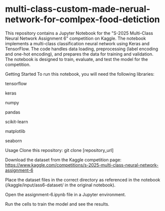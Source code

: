 # multi-class-custom-made-nerual-network-for-comlpex-food-detiction
This repository contains a Jupyter Notebook for the "S-2025 Multi-Class Neural Network Assignment 6" competition on Kaggle. The notebook implements a multi-class classification neural network using Keras and TensorFlow. The code handles data loading, preprocessing (label encoding and one-hot encoding), and prepares the data for training and validation. The notebook is designed to train, evaluate, and test the model for the competition.

Getting Started
To run this notebook, you will need the following libraries:

tensorflow

keras

numpy

pandas

scikit-learn

matplotlib

seaborn

Usage
Clone this repository: git clone [repository_url]

Download the dataset from the Kaggle competition page: https://www.kaggle.com/competitions/s-2025-multi-class-neural-network-assignment-6

Place the dataset files in the correct directory as referenced in the notebook (/kaggle/input/ass6-dataset/ in the original notebook).

Open the assignment-6.ipynb file in a Jupyter environment.

Run the cells to train the model and see the results.
